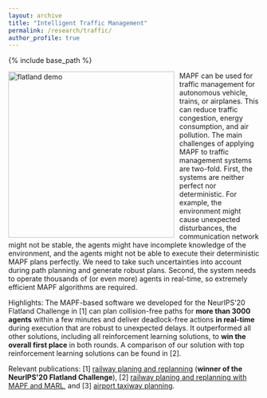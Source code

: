 ```yaml
---
layout: archive
title: "Intelligent Traffic Management"
permalink: /research/traffic/
author_profile: true
---
```


{% include base_path %}


<img src="https://jiaoyangli.me/images/flatland.gif" title="flatland demo" style="float:left;width:250pt;padding-right:10px;" />

MAPF can be used for traffic management for autonomous vehicle, trains, or airplanes. 
This can reduce traffic congestion, energy consumption, and air pollution. 
The main challenges of applying MAPF to traffic management systems are two-fold. 
First, the systems are neither perfect nor deterministic. 
For example, the environment might cause unexpected disturbances, 
the communication network might not be stable, 
the agents might have incomplete knowledge of the environment, 
and the agents might not be able to execute their deterministic MAPF plans perfectly. 
We need to take such uncertainties into account during path planning and generate robust plans. 
Second, the system needs to operate thousands of (or even more) agents in real-time, 
so extremely efficient MAPF algorithms are required.          

Highlights:
The MAPF-based software we developed for the NeurIPS'20 Flatland Challenge in [1] can plan collision-free paths for **more than 3000 agents** within a few minutes and
deliver deadlock-free actions **in real-time** during execution that are robust to unexpected delays. It outperformed all other solutions, including all reinforcement learning solutions, to **win the overall first place** in both rounds. A comparison of our solution with top reinforcement learning solutions can be found in [2].

Relevant publications: 
[1] [railway planing and replanning](https://jiaoyangli.me/publications/LiICAPS21) (**winner of the NeurIPS'20 Flatland Challenge**),
[2] [railway planing and replanning with MAPF and MARL](https://jiaoyangli.me/publications/Laurent21), and
[3] [airport taxiway planning](https://jiaoyangli.me/publications/LiAIAA19).         
